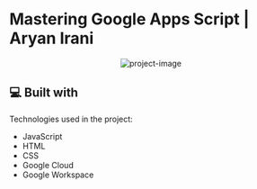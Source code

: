 # Mastering Google Apps Script | Aryan Irani


<p align="center"><img src="https://socialify.git.ci/aryanirani123/Google-Apps-Script-Training/image?custom_description=A+comprehensive+4-week+training+program+for+mastering+Google+Apps+Script%2C+from+basics+to+building+real-world+applications+in+Google+Workspace.&amp;description=1&amp;font=Source+Code+Pro&amp;language=1&amp;name=1&amp;owner=1&amp;theme=Light" alt="project-image"></p>

  
  
<h2>💻 Built with</h2>

Technologies used in the project:

*   JavaScript
*   HTML
*   CSS
*   Google Cloud
*   Google Workspace
